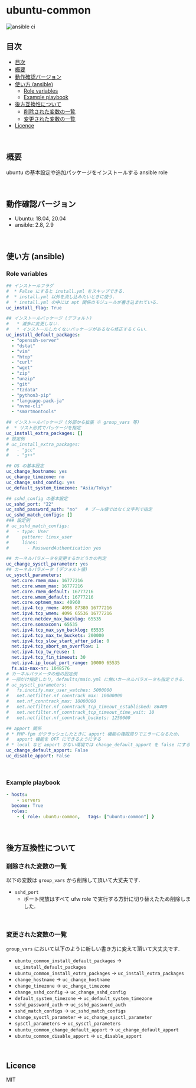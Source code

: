 # ubuntu-common

![ansible ci](https://github.com/link-u/ansible-roles-v2_ubuntu-common/workflows/ansible%20ci/badge.svg)

## 目次

<!-- TOC depthFrom:2 -->

- [目次](#目次)
- [概要](#概要)
- [動作確認バージョン](#動作確認バージョン)
- [使い方 (ansible)](#使い方-ansible)
    - [Role variables](#role-variables)
    - [Example playbook](#example-playbook)
- [後方互換性について](#後方互換性について)
    - [削除された変数の一覧](#削除された変数の一覧)
    - [変更された変数の一覧](#変更された変数の一覧)
- [Licence](#licence)

<!-- /TOC -->

<br>

## 概要

ubuntu の基本設定や追加パッケージをインストールする ansible role

<br>

## 動作確認バージョン

* Ubuntu: 18.04, 20.04
* ansible: 2.8, 2.9

<br>

## 使い方 (ansible)

### Role variables

```yaml
## インストールフラグ
#  * False にすると install.yml をスキップできる.
#  * install.yml 以外を流し込みたいときに使う.
#  * install.yml の中には apt 関係のモジュールが書き込まれている.
uc_install_flag: True

## インストールパッケージ (デフォルト)
#   * 滅多に変更しない.
#   * インストールしたくないパッケージがあるなら修正するくらい.
uc_install_default_packages:
  - "openssh-server"
  - "dstat"
  - "vim"
  - "htop"
  - "curl"
  - "wget"
  - "zip"
  - "unzip"
  - "git"
  - "tzdata"
  - "python3-pip"
  - "language-pack-ja"
  - "nvme-cli"
  - "smartmontools"

## インストールパッケージ (外部から拡張 ※ group_vars 等)
#  * リスト形式でパッケージを指定
uc_install_extra_packages: []
# 設定例
# uc_install_extra_packages:
#   - "gcc"
#   - "g++"

## OS の基本設定
uc_change_hostname: yes
uc_change_timezone: no
uc_change_sshd_config: yes
uc_default_system_timezone: "Asia/Tokyo"

## sshd_config の基本設定
uc_sshd_port: "22"
uc_sshd_password_auth: "no"   # ブール値ではなく文字列で指定
uc_sshd_match_configs: []
### 設定例
# uc_sshd_match_configs:
#   - type: User
#     pattern: linux_user
#     lines:
#       - PasswordAuthentication yes

## カーネルパラメータを変更するかどうかの判定
uc_change_sysctl_parameter: yes
## カーネルパラメータ (デフォルト値)
uc_sysctl_parameters:
  net.core.rmem_max: 16777216
  net.core.wmem_max: 16777216
  net.core.rmem_default: 16777216
  net.core.wmem_default: 16777216
  net.core.optmem_max: 40960
  net.ipv4.tcp_rmem: 4096 87380 16777216
  net.ipv4.tcp_wmem: 4096 65536 16777216
  net.core.netdev_max_backlog: 65535
  net.core.somaxconn: 65535
  net.ipv4.tcp_max_syn_backlog: 65535
  net.ipv4.tcp_max_tw_buckets: 200000
  net.ipv4.tcp_slow_start_after_idle: 0
  net.ipv4.tcp_abort_on_overflow: 1
  net.ipv4.tcp_tw_reuse: 1
  net.ipv4.tcp_fin_timeout: 30
  net.ipv4.ip_local_port_range: 10000 65535
  fs.aio-max-nr: 1048576
# カーネルパラメータの他の設定例
# 一部だけ指定したり, defaults/main.yml に無いカーネルパラメータも指定できる.
# uc_sysctl_parameters:
#   fs.inotify.max_user_watches: 5000000
#   net.netfilter.nf_conntrack_max: 10000000
#   net.nf_conntrack_max: 10000000
#   net.netfilter.nf_conntrack_tcp_timeout_established: 86400
#   net.netfilter.nf_conntrack_tcp_timeout_time_wait: 10
#   net.netfilter.nf_conntrack_buckets: 1250000

## apport 関係
# * PHP-fpm がクラッシュしたときに apport 機能の権限周りでエラーになるため、
#   apport 機能を OFF にできるようにする
# * local など apport がない環境では change_default_apport を false にする
uc_change_default_apport: False
uc_disable_apport: False
```

<br>

### Example playbook
```yaml
- hosts:
    - servers
  become: True
  roles:
    - { role: ubuntu-common,   tags: ["ubuntu-common"] }
```

<br>

## 後方互換性について

### 削除された変数の一覧

以下の変数は `group_vars` から削除して頂いて大丈夫です.

* `sshd_port`
  * ポート開放はすべて ufw role で実行する方針に切り替えたため削除しました.

<br>

### 変更された変数の一覧

`group_vars` において以下のように新しい書き方に変えて頂いて大丈夫です.

* `ubuntu_common_install_default_packages` → `uc_install_default_packages`
* `ubuntu_common_install_extra_packages` → `uc_install_extra_packages`
* `change_hostname` → `uc_change_hostname`
* `change_timezone` → `uc_change_timezone`
* `change_sshd_config` → `uc_change_sshd_config`
* `default_system_timezone` → `uc_default_system_timezone`
* `sshd_password_auth` → `uc_sshd_password_auth`
* `sshd_match_configs` → `uc_sshd_match_configs`
* `change_sysctl_parameter` → `uc_change_sysctl_parameter`
* `sysctl_parameters` → `uc_sysctl_parameters`
* `ubuntu_common_change_default_apport` → `uc_change_default_apport`
* `ubuntu_common_disable_apport` → `uc_disable_apport`

<br>

## Licence
MIT
